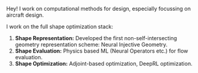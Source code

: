 Hey!
I work on computational methods for design, especially focussing on aircraft design.

I work on the full shape optimization stack:

1. **Shape Representation:**
Developed the first non-self-intersecting geometry representation scheme: Neural Injective Geometry.
2. **Shape Evaluation:**
Physics based ML (Neural Operators etc.) for flow evaluation.
3. **Shape Optimization:**
Adjoint-based optimization, DeepRL optimization.
